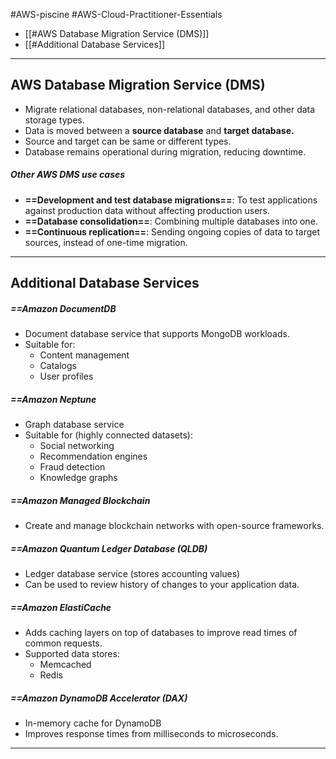 #AWS-piscine #AWS-Cloud-Practitioner-Essentials 

- [[#AWS Database Migration Service (DMS)]]
- [[#Additional Database Services]]

-------
## AWS  Database Migration Service (DMS)
- Migrate relational databases, non-relational databases, and other data storage types.
- Data is moved between a **source database** and **target database.**
- Source and target can be same or different types.
- Database remains operational during migration, reducing downtime.
##### Other AWS DMS use cases
- **==Development and test database migrations==**:  To test applications against production data without affecting production users.
- **==Database consolidation==**: Combining multiple databases into one.
- **==Continuous replication==**:  Sending ongoing copies of data to target sources, instead of one-time migration.

------
## Additional Database Services

##### ==Amazon DocumentDB
- Document database service that supports MongoDB workloads.
- Suitable for:
	- Content management
	- Catalogs
	- User profiles
##### ==Amazon Neptune
- Graph database service
- Suitable for (highly connected datasets):
	- Social networking
	- Recommendation engines
	- Fraud detection
	- Knowledge graphs
##### ==Amazon Managed Blockchain
- Create and manage blockchain networks with open-source frameworks.
##### ==Amazon Quantum Ledger Database (QLDB)
- Ledger database service (stores accounting values)
- Can be used to review history of changes to your application data.
##### ==Amazon ElastiCache
- Adds caching layers on top of databases to improve read times of common requests.
- Supported data stores:
	- Memcached
	- Redis
##### ==Amazon DynamoDB Accelerator (DAX)
- In-memory cache for DynamoDB
- Improves response times from milliseconds to microseconds.

-------
